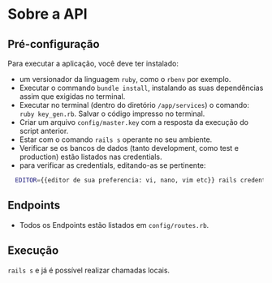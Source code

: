 # Sobre a API
## Pré-configuração
Para executar a aplicação, você deve ter instalado:
- um versionador da linguagem `ruby`, como o `rbenv` por exemplo.
- Executar o commando `bundle install`, instalando as suas dependências assim que exigidas no terminal.
- Executar no terminal (dentro do diretório `/app/services`) o comando: `ruby key_gen.rb`. Salvar o código impresso no terminal.
- Criar um arquivo `config/master.key` com a resposta da execução do script anterior.
- Estar com o comando `rails s` operante no seu ambiente.
- Verificar se os bancos de dados (tanto development, como test e production) estão listados nas credentials.
- para verificar as credentials, editando-as se pertinente: 
```bash
  EDITOR={{editor de sua preferencia: vi, nano, vim etc}} rails credentials:edit
```

## Endpoints
- Todos os Endpoints estão listados em `config/routes.rb`.

## Execução
`rails s` e já é possível realizar chamadas locais.